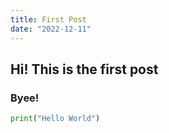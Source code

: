 ```yaml
---
title: First Post
date: "2022-12-11"
---
```

## Hi! This is the first post

### Byee! 

```python
print("Hello World")
```